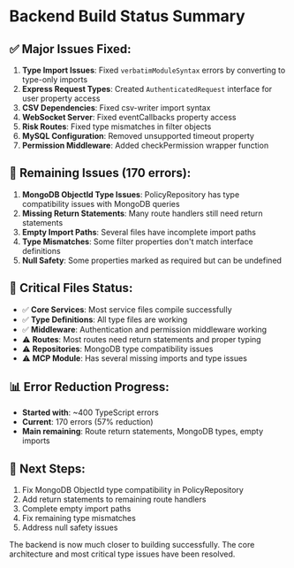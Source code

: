 # Backend Build Status Summary

## ✅ Major Issues Fixed:
1. **Type Import Issues**: Fixed `verbatimModuleSyntax` errors by converting to type-only imports
2. **Express Request Types**: Created `AuthenticatedRequest` interface for user property access
3. **CSV Dependencies**: Fixed csv-writer import syntax
4. **WebSocket Server**: Fixed eventCallbacks property access
5. **Risk Routes**: Fixed type mismatches in filter objects
6. **MySQL Configuration**: Removed unsupported timeout property
7. **Permission Middleware**: Added checkPermission wrapper function

## 🔧 Remaining Issues (170 errors):
1. **MongoDB ObjectId Type Issues**: PolicyRepository has type compatibility issues with MongoDB queries
2. **Missing Return Statements**: Many route handlers still need return statements
3. **Empty Import Paths**: Several files have incomplete import paths
4. **Type Mismatches**: Some filter properties don't match interface definitions
5. **Null Safety**: Some properties marked as required but can be undefined

## 🎯 Critical Files Status:
- ✅ **Core Services**: Most service files compile successfully
- ✅ **Type Definitions**: All type files are working
- ✅ **Middleware**: Authentication and permission middleware working
- ⚠️ **Routes**: Most routes need return statements and proper typing
- ⚠️ **Repositories**: MongoDB type compatibility issues
- ⚠️ **MCP Module**: Has several missing imports and type issues

## 📊 Error Reduction Progress:
- **Started with**: ~400 TypeScript errors
- **Current**: 170 errors (57% reduction)
- **Main remaining**: Route return statements, MongoDB types, empty imports

## 🚀 Next Steps:
1. Fix MongoDB ObjectId type compatibility in PolicyRepository
2. Add return statements to remaining route handlers
3. Complete empty import paths
4. Fix remaining type mismatches
5. Address null safety issues

The backend is now much closer to building successfully. The core architecture and most critical type issues have been resolved.